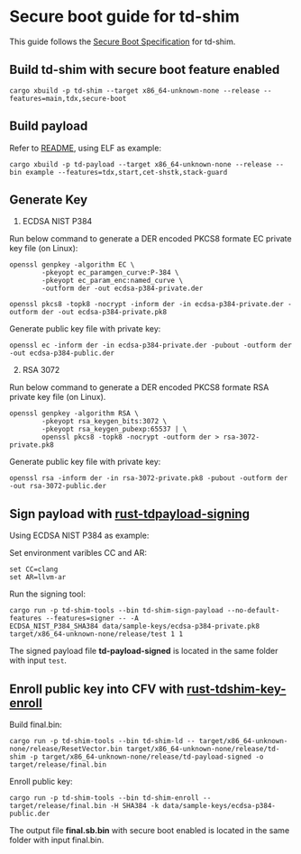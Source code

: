 # Secure boot guide for td-shim

This guide follows the [Secure Boot Specification](secure_boot.md) for td-shim.

## Build td-shim with secure boot feature enabled

```
cargo xbuild -p td-shim --target x86_64-unknown-none --release --features=main,tdx,secure-boot
```

## Build payload

Refer to [README](../README.md), using ELF as example:

```
cargo xbuild -p td-payload --target x86_64-unknown-none --release --bin example --features=tdx,start,cet-shstk,stack-guard
```

## Generate Key

1. ECDSA NIST P384

Run below command to generate a DER encoded PKCS8 formate EC private key file (on Linux):
```
openssl genpkey -algorithm EC \
        -pkeyopt ec_paramgen_curve:P-384 \
        -pkeyopt ec_param_enc:named_curve \
        -outform der -out ecdsa-p384-private.der

openssl pkcs8 -topk8 -nocrypt -inform der -in ecdsa-p384-private.der -outform der -out ecdsa-p384-private.pk8
```

Generate public key file with private key:
```
openssl ec -inform der -in ecdsa-p384-private.der -pubout -outform der -out ecdsa-p384-public.der
```

2. RSA 3072

Run below command to generate a DER encoded PKCS8 formate RSA private key file (on Linux).
```
openssl genpkey -algorithm RSA \
        -pkeyopt rsa_keygen_bits:3072 \
        -pkeyopt rsa_keygen_pubexp:65537 | \
        openssl pkcs8 -topk8 -nocrypt -outform der > rsa-3072-private.pk8
```

Generate public key file with private key:
```
openssl rsa -inform der -in rsa-3072-private.pk8 -pubout -outform der -out rsa-3072-public.der
```

## Sign payload with [rust-tdpayload-signing](../td-shim-sign-payload)
Using ECDSA NIST P384 as example:

Set environment varibles CC and AR:
```
set CC=clang
set AR=llvm-ar
```

Run the signing tool:
```
cargo run -p td-shim-tools --bin td-shim-sign-payload --no-default-features --features=signer -- -A
ECDSA_NIST_P384_SHA384 data/sample-keys/ecdsa-p384-private.pk8 target/x86_64-unknown-none/release/test 1 1 
```
The signed payload file **td-payload-signed** is located in the same folder with input `test`.

## Enroll public key into CFV with [rust-tdshim-key-enroll](../td-shim-tools)
Build final.bin:
```
cargo run -p td-shim-tools --bin td-shim-ld -- target/x86_64-unknown-none/release/ResetVector.bin target/x86_64-unknown-none/release/td-shim -p target/x86_64-unknown-none/release/td-payload-signed -o target/release/final.bin
```

Enroll public key:
```
cargo run -p td-shim-tools --bin td-shim-enroll -- target/release/final.bin -H SHA384 -k data/sample-keys/ecdsa-p384-public.der
```

The output file **final.sb.bin** with secure boot enabled is located in the same folder with input final.bin.

